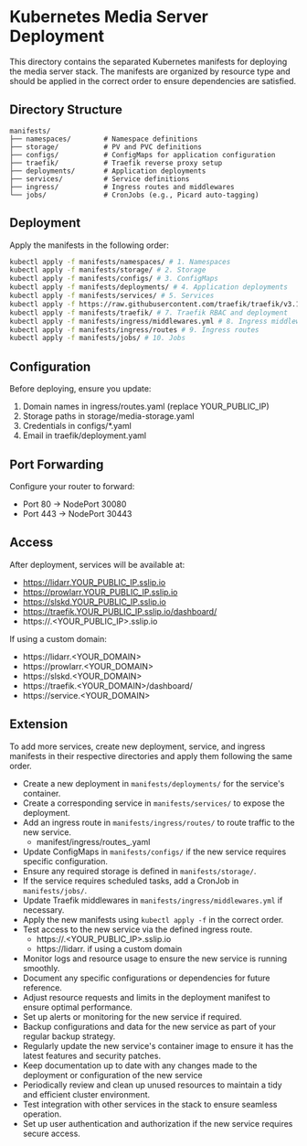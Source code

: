 # Kubernetes Media Server Deployment

This directory contains the separated Kubernetes manifests for deploying the media server stack. The manifests are organized by resource type and should be applied in the correct order to ensure dependencies are satisfied.

## Directory Structure

```
manifests/
├── namespaces/        # Namespace definitions
├── storage/           # PV and PVC definitions
├── configs/           # ConfigMaps for application configuration
├── traefik/           # Traefik reverse proxy setup
├── deployments/       # Application deployments
├── services/          # Service definitions
├── ingress/           # Ingress routes and middlewares
└── jobs/              # CronJobs (e.g., Picard auto-tagging)
```

## Deployment

Apply the manifests in the following order:

```bash
kubectl apply -f manifests/namespaces/ # 1. Namespaces
kubectl apply -f manifests/storage/ # 2. Storage
kubectl apply -f manifests/configs/ # 3. ConfigMaps
kubectl apply -f manifests/deployments/ # 4. Application deployments
kubectl apply -f manifests/services/ # 5. Services
kubectl apply -f https://raw.githubusercontent.com/traefik/traefik/v3.1/docs/content/reference/dynamic-configuration/kubernetes-crd-definition-v1.yml # 6. Traefik CRDs (one-time setup):
kubectl apply -f manifests/traefik/ # 7. Traefik RBAC and deployment
kubectl apply -f manifests/ingress/middlewares.yml # 8. Ingress middlewares
kubectl apply -f manifests/ingress/routes # 9. Ingress routes
kubectl apply -f manifests/jobs/ # 10. Jobs
```

## Configuration

Before deploying, ensure you update:

1. Domain names in ingress/routes.yaml (replace YOUR_PUBLIC_IP)
2. Storage paths in storage/media-storage.yaml
3. Credentials in configs/\*.yaml
4. Email in traefik/deployment.yaml

## Port Forwarding

Configure your router to forward:

- Port 80 → NodePort 30080
- Port 443 → NodePort 30443

## Access

After deployment, services will be available at:

- https://lidarr.YOUR_PUBLIC_IP.sslip.io
- https://prowlarr.YOUR_PUBLIC_IP.sslip.io
- https://slskd.YOUR_PUBLIC_IP.sslip.io
- https://traefik.YOUR_PUBLIC_IP.sslip.io/dashboard/
- https://<service>.\<YOUR_PUBLIC_IP>.sslip.io

If using a custom domain:

- https://lidarr.\<YOUR_DOMAIN>
- https://prowlarr.\<YOUR_DOMAIN>
- https://slskd.\<YOUR_DOMAIN>
- https://traefik.\<YOUR_DOMAIN>/dashboard/
- https://service.\<YOUR_DOMAIN>

## Extension

To add more services, create new deployment, service, and ingress manifests in
their respective directories and apply them following the same order.

- Create a new deployment in `manifests/deployments/` for the service's container.
- Create a corresponding service in `manifests/services/` to expose the deployment.
- Add an ingress route in `manifests/ingress/routes/` to route traffic to the new service.
  - manifest/ingress/routes\_<service>.yaml
- Update ConfigMaps in `manifests/configs/` if the new service requires specific configuration.
- Ensure any required storage is defined in `manifests/storage/`.
- If the service requires scheduled tasks, add a CronJob in `manifests/jobs/`.
- Update Traefik middlewares in `manifests/ingress/middlewares.yml` if necessary.
- Apply the new manifests using `kubectl apply -f` in the correct order.
- Test access to the new service via the defined ingress route.
  - https://<service>.\<YOUR_PUBLIC_IP>.sslip.io
  - https://lidarr.<custom-domain> if using a custom domain
- Monitor logs and resource usage to ensure the new service is running smoothly.
- Document any specific configurations or dependencies for future reference.
- Adjust resource requests and limits in the deployment manifest to ensure optimal performance.
- Set up alerts or monitoring for the new service if required.
- Backup configurations and data for the new service as part of your regular backup strategy.
- Regularly update the new service's container image to ensure it has the latest features and security
  patches.
- Keep documentation up to date with any changes made to the deployment or configuration of the new service
- Periodically review and clean up unused resources to maintain a tidy and efficient cluster environment.
- Test integration with other services in the stack to ensure seamless operation.
- Set up user authentication and authorization if the new service requires secure access.
